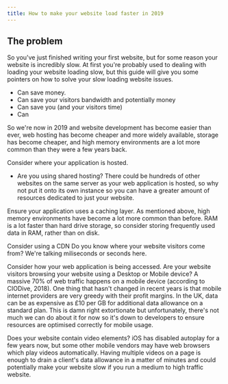 ```yaml
---
title: How to make your website load faster in 2019
---
```


## The problem

So you've just finished writing your first website, but for some reason your website is incredibly slow. At first you're probably used to dealing with loading your website loading slow, but this guide will give you some pointers on how to solve your slow loading website issues.

* Can save money.
* Can save your visitors bandwidth and potentially money
* Can save you (and your visitors time)
* Can 

So we're now in 2019 and website development has become easier than ever, web hosting has become cheaper and more widely available, storage has become cheaper, and high memory environments are a lot more common than they were a few years back.

Consider where your application is hosted.
* Are you using shared hosting? There could be hundreds of other websites on the same server as your web application is hosted, so why not put it onto its own instance so you can have a greater amount of resources dedicated to just your website.

Ensure your application uses a caching layer. As mentioned above, high memory environments have become a lot more common than before. RAM is a lot faster than hard drive storage, so consider storing frequently used data in RAM, rather than on disk. 

Consider using a CDN
Do you know where your website visitors come from? We're talking miliseconds or seconds here.

Consider how your web application is being accessed. 
Are your website visitors browsing your website using a Desktop or Mobile device? A massive 70% of web traffic happens on a mobile device (according to CIODive, 2018). One thing that hasn't changed in recent years is that mobile internet providers are very greedy with their profit margins. In the UK, data can be as expensive as £10 per GB for additional data allowance on a standard plan. This is damn right extortionate but unfortunately, there's not much we can do about it for now so it's down to developers to ensure resources are optimised correctly for mobile usage.

Does your website contain video elements? iOS has disabled autoplay for a few years now, but some other mobile vendors may have web browsers which play videos automatically. Having multiple videos on a page is enough to drain a client's data allowance in a matter of minutes and could potentially make your website slow if you run a medium to high traffic website.


